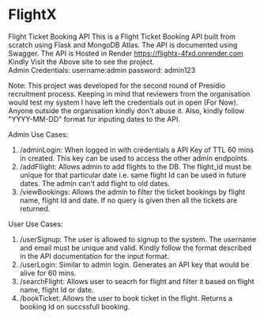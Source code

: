 # FlightX
Flight Ticket Booking API 
This is a Flight Ticket Booking API built from scratch using Flask and MongoDB Atlas. The API is documented using Swagger.
The API is Hosted in Render https://flightx-4fxd.onrender.com<br/>
Kindly Visit the Above site to see the project.<br/>
Admin Credentials:
  username:admin
  password: admin123

Note: This project was developed for the second round of Presidio recruitment process. Keeping in mind that reviewers from the organisation would test my system I have left the credentials out in open (For Now). 
Anyone outside the organisation kindly don't abuse it. Also, kindly follow "YYYY-MM-DD" format for inputing dates to the API.

Admin Use Cases:
1. /adminLogin: When logged in with credentials a API Key of TTL 60 mins in created. This key can be used to access the other admin endpoints. 
2. /addFllight: Allows admin to add flights to the DB. The flight_id must be unique for that particular date i.e. same flight Id can be used in future dates. The admin can't add
    flight to old dates.
3. /viewBookings: Allows the admin to filter the ticket bookings by flight name, flight Id and date. If no query is given then all the tickets are returned.

User Use Cases:
1. /userSignup: The user is allowed to signup to the system. The username and email must be unique and valid. Kindly follow the format described in the API documentation for the input format.
2. /userLogin: Similar to admin login. Generates an API key that would be alive for 60 mins.
3. /searchFlight: Allows user to seacrh for flight and filter it based on flight name, flight Id or date.
4.  /bookTicket: Allows the user to book ticket in the flight. Returns a booking Id on succssfull booking.

   
